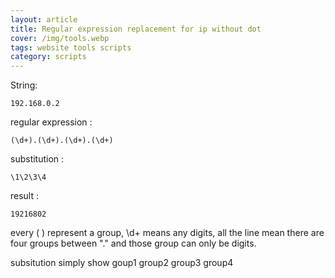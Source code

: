 ```yaml
---
layout: article
title: Regular expression replacement for ip without dot
cover: /img/tools.webp
tags: website tools scripts
category: scripts
---
```


String:

```
192.168.0.2
```

regular expression :

```
(\d+).(\d+).(\d+).(\d+)
```

substitution :

```
\1\2\3\4
```

result :

```
19216802
```

every ( ) represent a group, \d+ means any digits, all the line mean there are four groups between "." and those group can only be digits.

subsitution simply show goup1 group2 group3 group4
